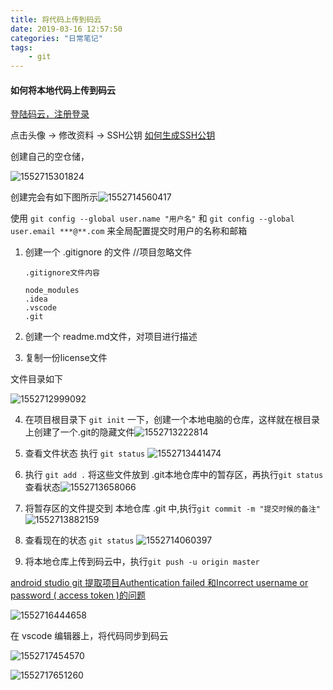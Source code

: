 ```yaml
---
title: 将代码上传到码云
date: 2019-03-16 12:57:50
categories: "日常笔记"
tags:
	- git
---
```


#### 如何将本地代码上传到码云

[登陆码云，注册登录](https://gitee.com/)

点击头像 -> 修改资料 -> SSH公钥 [如何生成SSH公钥](http://git.mydoc.io/?t=154712)

创建自己的空仓储，

![1552715301824](1552715301824.png)

创建完会有如下图所示![1552714560417](1552714560417.png)



使用 `git config --global user.name "用户名"` 和 `git config --global user.email ***@**.com` 来全局配置提交时用户的名称和邮箱

1. 创建一个 .gitignore 的文件  //项目忽略文件

   ```
   .gitignore文件内容
   
   node_modules
   .idea
   .vscode
   .git
   ```

2. 创建一个 readme.md文件，对项目进行描述

3. 复制一份license文件

文件目录如下

![1552712999092](1552712999092.png)

4. 在项目根目录下  `git init` 一下，创建一个本地电脑的仓库，这样就在根目录上创建了一个.git的隐藏文件![1552713222814](1552713222814.png)

5. 查看文件状态 执行 `git status` ![1552713441474](1552713441474.png)
6. 执行 `git add .` 将这些文件放到 .git本地仓库中的暂存区，再执行`git status` 查看状态![1552713658066](1552713658066.png)
7. 将暂存区的文件提交到 本地仓库 .git 中,执行`git commit -m "提交时候的备注"`![1552713882159](1552713882159.png)
8. 查看现在的状态 `git status`  ![1552714060397](1552714060397.png)

9. 将本地仓库上传到码云中，执行`git push -u origin master`

[android studio git 提取项目Authentication failed 和Incorrect username or password ( access token )的问题](https://blog.csdn.net/ezconn/article/details/81872785)

![1552716444658](1552716444658.png)

在 vscode 编辑器上，将代码同步到码云

![1552717454570](1552717454570.png)

![1552717651260](1552717651260.png)

